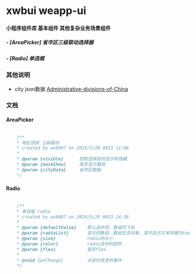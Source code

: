 # xwbui weapp-ui

#### 小程序组件库 基本组件 其他复杂业务场景组件

##### - [AreaPicker] 省市区三级联动选择器
##### - [Radio]      单选框

### 其他说明

-   city json数据 [Administrative-divisions-of-China](https://github.com/modood/Administrative-divisions-of-China)

### 文档
#### AreaPicker
```js

	/**
	* 地区选择 三级联动
	* created by wxb007 on 2019/5/20 0013 11:06
	* 
	* @param {visible}  	控制选择层的显示和隐藏
	* @param {maskShow}     是否显示蒙层
	* @param {cityData}     省市区数据
	*/

```
#### Radio
```js

	/**
	* 单选框 radio
	* created by wxb007 on 2019/5/29 0013 14:36
	* 
	* @param {defaultValue}    默认选中项，数组的下标
	* @param {radioList} 	   显示的数组，数组包含对象，其中显示文本的键为text
	* @param {size} 		   radio的大小
	* @param {color} 		   radio选中的颜色
	* @param {flex} 		   是否flex
	* 
	* @void {onChange}         点击时改变的事件
	*/

```
